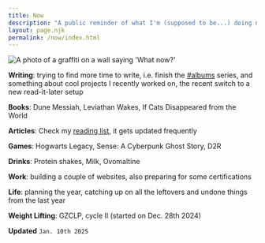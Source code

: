 ```yaml
---
title: Now
description: "A public reminder of what I'm (supposed to be...) doing now."
layout: page.njk
permalink: /now/index.html
---
```


<img src="/static/img/now.jpg" class="img-center img-fluid w100 mb2" alt="A photo of a graffiti on a wall saying 'What now?'">

**Writing**: trying to find more time to write, i.e. finish the [#albums](/tags/albums/) series, and something about cool projects I recently worked on, the recent switch to a new read-it-later setup

**Books**: Dune Messiah, Leviathan Wakes, If Cats Disappeared from the World

**Articles**: Check my [reading list](/reading/), it gets updated frequently

**Games**: Hogwarts Legacy, Sense: A Cyberpunk Ghost Story, D2R

**Drinks**: Protein shakes, Milk, Ovomaltine

**Work**: building a couple of websites, also preparing for some certifications

**Life**: planning the year, catching up on all the leftovers and undone things from the last year

**Weight Lifting**: GZCLP, cycle II (started on Dec. 28th 2024)

<div class="hr shadow mb1"></div>

**Updated**
`Jan. 10th 2025`
